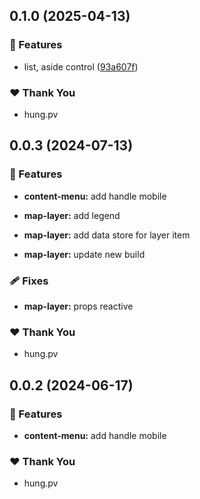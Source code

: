 ## 0.1.0 (2025-04-13)

### 🚀 Features

- list, aside control ([93a607f](https://github.com/hung4564/vue-library/commit/93a607f))

### ❤️ Thank You

- hung.pv

## 0.0.3 (2024-07-13)

### 🚀 Features

- **content-menu:** add handle mobile

- **map-layer:** add legend

- **map-layer:** add data store for layer item

- **map-layer:** update new build

### 🩹 Fixes

- **map-layer:** props reactive

### ❤️ Thank You

- hung.pv

## 0.0.2 (2024-06-17)

### 🚀 Features

- **content-menu:** add handle mobile

### ❤️ Thank You

- hung.pv
